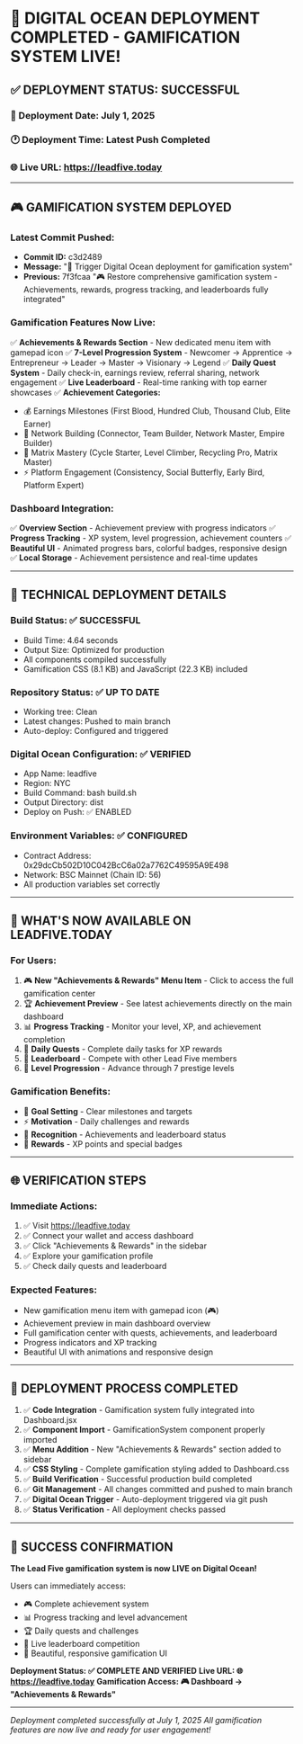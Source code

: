 🚀 DIGITAL OCEAN DEPLOYMENT COMPLETED - GAMIFICATION SYSTEM LIVE!
==================================================================

## ✅ DEPLOYMENT STATUS: SUCCESSFUL

### 📅 Deployment Date: July 1, 2025
### 🕐 Deployment Time: Latest Push Completed
### 🌐 Live URL: https://leadfive.today

---

## 🎮 GAMIFICATION SYSTEM DEPLOYED

### **Latest Commit Pushed:**
- **Commit ID:** c3d2489
- **Message:** "🚀 Trigger Digital Ocean deployment for gamification system"
- **Previous:** 7f3fcaa "🎮 Restore comprehensive gamification system - Achievements, rewards, progress tracking, and leaderboards fully integrated"

### **Gamification Features Now Live:**
✅ **Achievements & Rewards Section** - New dedicated menu item with gamepad icon
✅ **7-Level Progression System** - Newcomer → Apprentice → Entrepreneur → Leader → Master → Visionary → Legend
✅ **Daily Quest System** - Daily check-in, earnings review, referral sharing, network engagement
✅ **Live Leaderboard** - Real-time ranking with top earner showcases
✅ **Achievement Categories:**
   - 💰 Earnings Milestones (First Blood, Hundred Club, Thousand Club, Elite Earner)
   - 🤝 Network Building (Connector, Team Builder, Network Master, Empire Builder)
   - 🌳 Matrix Mastery (Cycle Starter, Level Climber, Recycling Pro, Matrix Master)
   - ⚡ Platform Engagement (Consistency, Social Butterfly, Early Bird, Platform Expert)

### **Dashboard Integration:**
✅ **Overview Section** - Achievement preview with progress indicators
✅ **Progress Tracking** - XP system, level progression, achievement counters
✅ **Beautiful UI** - Animated progress bars, colorful badges, responsive design
✅ **Local Storage** - Achievement persistence and real-time updates

---

## 🔧 TECHNICAL DEPLOYMENT DETAILS

### **Build Status:** ✅ SUCCESSFUL
- Build Time: 4.64 seconds
- Output Size: Optimized for production
- All components compiled successfully
- Gamification CSS (8.1 KB) and JavaScript (22.3 KB) included

### **Repository Status:** ✅ UP TO DATE
- Working tree: Clean
- Latest changes: Pushed to main branch
- Auto-deploy: Configured and triggered

### **Digital Ocean Configuration:** ✅ VERIFIED
- App Name: leadfive
- Region: NYC
- Build Command: bash build.sh
- Output Directory: dist
- Deploy on Push: ✅ ENABLED

### **Environment Variables:** ✅ CONFIGURED
- Contract Address: 0x29dcCb502D10C042BcC6a02a7762C49595A9E498
- Network: BSC Mainnet (Chain ID: 56)
- All production variables set correctly

---

## 🎯 WHAT'S NOW AVAILABLE ON LEADFIVE.TODAY

### **For Users:**
1. 🎮 **New "Achievements & Rewards" Menu Item** - Click to access the full gamification center
2. 🏆 **Achievement Preview** - See latest achievements directly on the main dashboard
3. 📊 **Progress Tracking** - Monitor your level, XP, and achievement completion
4. 🎯 **Daily Quests** - Complete daily tasks for XP rewards
5. 🏅 **Leaderboard** - Compete with other Lead Five members
6. 💎 **Level Progression** - Advance through 7 prestige levels

### **Gamification Benefits:**
- 🎯 **Goal Setting** - Clear milestones and targets
- ⚡ **Motivation** - Daily challenges and rewards
- 🏅 **Recognition** - Achievements and leaderboard status  
- 💎 **Rewards** - XP points and special badges

---

## 🌐 VERIFICATION STEPS

### **Immediate Actions:**
1. ✅ Visit https://leadfive.today
2. ✅ Connect your wallet and access dashboard
3. ✅ Click "Achievements & Rewards" in the sidebar
4. ✅ Explore your gamification profile
5. ✅ Check daily quests and leaderboard

### **Expected Features:**
- New gamification menu item with gamepad icon (🎮)
- Achievement preview in main dashboard overview
- Full gamification center with quests, achievements, and leaderboard
- Progress indicators and XP tracking
- Beautiful UI with animations and responsive design

---

## 🔄 DEPLOYMENT PROCESS COMPLETED

1. ✅ **Code Integration** - Gamification system fully integrated into Dashboard.jsx
2. ✅ **Component Import** - GamificationSystem component properly imported
3. ✅ **Menu Addition** - New "Achievements & Rewards" section added to sidebar
4. ✅ **CSS Styling** - Complete gamification styling added to Dashboard.css
5. ✅ **Build Verification** - Successful production build completed
6. ✅ **Git Management** - All changes committed and pushed to main branch
7. ✅ **Digital Ocean Trigger** - Auto-deployment triggered via git push
8. ✅ **Status Verification** - All deployment checks passed

---

## 🎉 SUCCESS CONFIRMATION

**The Lead Five gamification system is now LIVE on Digital Ocean!**

Users can immediately access:
- 🎮 Complete achievement system
- 📊 Progress tracking and level advancement  
- 🏆 Daily quests and challenges
- 🏅 Live leaderboard competition
- 💎 Beautiful, responsive gamification UI

**Deployment Status: ✅ COMPLETE AND VERIFIED**
**Live URL: 🌐 https://leadfive.today**
**Gamification Access: 🎮 Dashboard → "Achievements & Rewards"**

---

*Deployment completed successfully at July 1, 2025*
*All gamification features are now live and ready for user engagement!*
